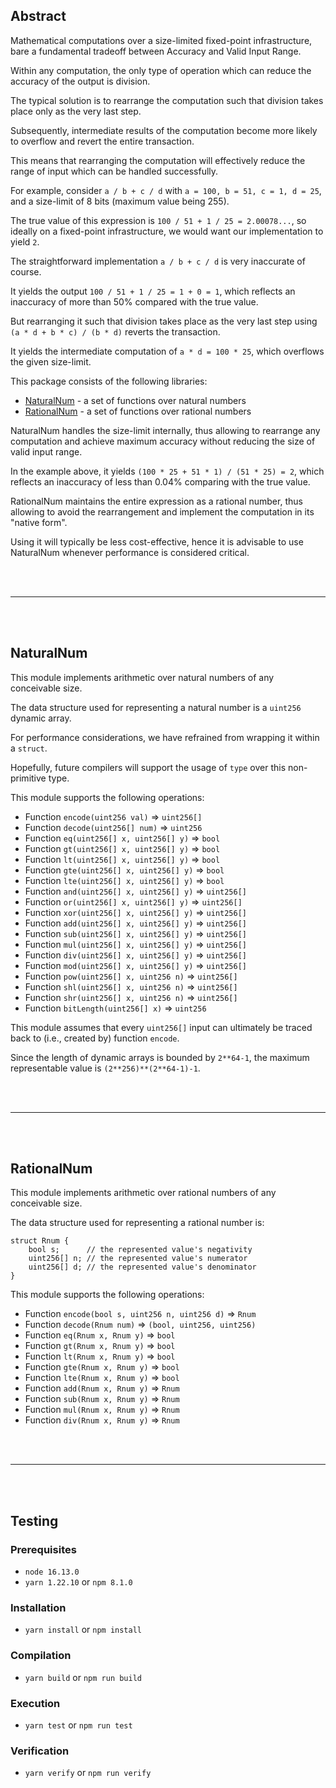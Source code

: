 ## Abstract

Mathematical computations over a size-limited fixed-point infrastructure, bare a fundamental tradeoff between Accuracy and Valid Input Range.

Within any computation, the only type of operation which can reduce the accuracy of the output is division.

The typical solution is to rearrange the computation such that division takes place only as the very last step.

Subsequently, intermediate results of the computation become more likely to overflow and revert the entire transaction.

This means that rearranging the computation will effectively reduce the range of input which can be handled successfully.

For example, consider `a / b + c / d` with `a = 100, b = 51, c = 1, d = 25`, and a size-limit of 8 bits (maximum value being 255).

The true value of this expression is `100 / 51 + 1 / 25 = 2.00078...`, so ideally on a fixed-point infrastructure, we would want our implementation to yield `2`.

The straightforward implementation `a / b + c / d` is very inaccurate of course.

It yields the output `100 / 51 + 1 / 25 = 1 + 0 = 1`, which reflects an inaccuracy of more than 50% compared with the true value.

But rearranging it such that division takes place as the very last step using `(a * d + b * c) / (b * d)` reverts the transaction.

It yields the intermediate computation of `a * d = 100 * 25`, which overflows the given size-limit.

This package consists of the following libraries:
- [NaturalNum](#naturalnum) - a set of functions over natural numbers
- [RationalNum](#rationalnum) - a set of functions over rational numbers

NaturalNum handles the size-limit internally, thus allowing to rearrange any computation and achieve maximum accuracy without reducing the size of valid input range.

In the example above, it yields `(100 * 25 + 51 * 1) / (51 * 25) = 2`, which reflects an inaccuracy of less than 0.04% comparing with the true value.

RationalNum maintains the entire expression as a rational number, thus allowing to avoid the rearrangement and implement the computation in its "native form".

Using it will typically be less cost-effective, hence it is advisable to use NaturalNum whenever performance is considered critical.

<br/><br/>

---

<br/><br/>

## NaturalNum

This module implements arithmetic over natural numbers of any conceivable size.

The data structure used for representing a natural number is a `uint256` dynamic array.

For performance considerations, we have refrained from wrapping it within a `struct`.

Hopefully, future compilers will support the usage of `type` over this non-primitive type.

This module supports the following operations:
- Function `encode(uint256 val)` => `uint256[]`
- Function `decode(uint256[] num)` => `uint256`
- Function `eq(uint256[] x, uint256[] y)` => `bool`
- Function `gt(uint256[] x, uint256[] y)` => `bool`
- Function `lt(uint256[] x, uint256[] y)` => `bool`
- Function `gte(uint256[] x, uint256[] y)` => `bool`
- Function `lte(uint256[] x, uint256[] y)` => `bool`
- Function `and(uint256[] x, uint256[] y)` => `uint256[]`
- Function `or(uint256[] x, uint256[] y)` => `uint256[]`
- Function `xor(uint256[] x, uint256[] y)` => `uint256[]`
- Function `add(uint256[] x, uint256[] y)` => `uint256[]`
- Function `sub(uint256[] x, uint256[] y)` => `uint256[]`
- Function `mul(uint256[] x, uint256[] y)` => `uint256[]`
- Function `div(uint256[] x, uint256[] y)` => `uint256[]`
- Function `mod(uint256[] x, uint256[] y)` => `uint256[]`
- Function `pow(uint256[] x, uint256 n)` => `uint256[]`
- Function `shl(uint256[] x, uint256 n)` => `uint256[]`
- Function `shr(uint256[] x, uint256 n)` => `uint256[]`
- Function `bitLength(uint256[] x)` => `uint256`

This module assumes that every `uint256[]` input can ultimately be traced back to (i.e., created by) function `encode`.

Since the length of dynamic arrays is bounded by `2**64-1`, the maximum representable value is `(2**256)**(2**64-1)-1`.

<br/><br/>

---

<br/><br/>

## RationalNum

This module implements arithmetic over rational numbers of any conceivable size.

The data structure used for representing a rational number is:
```
struct Rnum {
    bool s;      // the represented value's negativity
    uint256[] n; // the represented value's numerator
    uint256[] d; // the represented value's denominator
}
```

This module supports the following operations:
- Function `encode(bool s, uint256 n, uint256 d)` => `Rnum`
- Function `decode(Rnum num)` => `(bool, uint256, uint256)`
- Function `eq(Rnum x, Rnum y)` => `bool`
- Function `gt(Rnum x, Rnum y)` => `bool`
- Function `lt(Rnum x, Rnum y)` => `bool`
- Function `gte(Rnum x, Rnum y)` => `bool`
- Function `lte(Rnum x, Rnum y)` => `bool`
- Function `add(Rnum x, Rnum y)` => `Rnum`
- Function `sub(Rnum x, Rnum y)` => `Rnum`
- Function `mul(Rnum x, Rnum y)` => `Rnum`
- Function `div(Rnum x, Rnum y)` => `Rnum`

<br/><br/>

---

<br/><br/>

## Testing

### Prerequisites

- `node 16.13.0`
- `yarn 1.22.10` or `npm 8.1.0`

### Installation

- `yarn install` or `npm install`

### Compilation

- `yarn build` or `npm run build`

### Execution

- `yarn test` or `npm run test`

### Verification

- `yarn verify` or `npm run verify`
